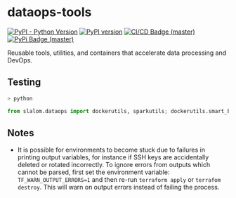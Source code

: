 # dataops-tools

[![PyPI - Python Version](https://img.shields.io/pypi/pyversions/slalom.dataops.svg)](https://pypi.org/project/slalom.dataops/) [![PyPI version](https://badge.fury.io/py/slalom.dataops.svg)](https://badge.fury.io/py/slalom.dataops) [![CI/CD Badge (master)](https://github.com/slalom-ggp/dataops-tools/workflows/CI/CD%20Pipeline/badge.svg)](https://github.com/slalom-ggp/dataops-tools/actions?query=workflow%3A%22Automated+Build+and+Test%22) [![PyPi Badge (master)](https://github.com/slalom-ggp/dataops-tools/workflows/Automated%20Publish%20(Release)/badge.svg)](https://github.com/slalom-ggp/dataops-tools/actions?query=workflow%3A%22Automated+Publish+%28Release%29%22)

Reusable tools, utilities, and containers that accelerate data processing and DevOps.

## Testing

```bash
> python
```

```python
from slalom.dataops import dockerutils, sparkutils; dockerutils.smart_build("containers/docker-spark/Dockerfile", "local-spark", push_core=False); dockerutils.smart_build("Dockerfile", "local-dataops", push_core=False); spark = sparkutils.get_spark(dockerized=True)
```

## Notes

- It is possible for environments to become stuck due to failures in printing output variables, for instance if SSH keys are accidentally deleted or rotated incorrectly. To ignore errors from outputs which cannot be parsed, first set the environment variable: `TF_WARN_OUTPUT_ERRORS=1` and then re-run `terraform apply` or `terrafom destroy`. This will warn on output errors instead of failing the process.
